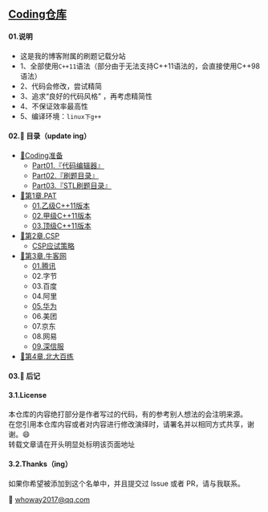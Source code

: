 

## [Coding仓库](https://hacv.gitee.io/coding/#/)



#### 01.说明

- 这是我的博客附属的刷题记载分站 
- 1、全部使用`C++11`语法（部分由于无法支持C++11语法的，会直接使用C++98语法）
- 2、代码会修改，尝试精简
- 3、追求“良好的代码风格” ，再考虑精简性
- 4、不保证效率最高性  
- 5、编译环境：`linux下g++`





#### 02.:memo: 目录（update ing）




- [:pushpin:Coding准备](README.md)
	- [Part01.『代码编辑器』](00.Pre/Part01.Vim和VScode使用手册.md)
	- [Part02.『刷题目录』](00.Pre/Part02.刷题目录.md)
	- [Part03.『STL刷题目录』](00.Pre/Part03.STL刷题目录.md)
- [🎨第1章.PAT](01.PAT/PAT目录结构.md.md)
	- [01.乙级C++11版本](./01.PAT/01.乙级C++11版本.md)
	- [02.甲级C++11版本](./01.PAT/02.甲级C++11版本.md)
	- [03.顶级C++11版本](./01.PAT/03.顶级C++11版本.md)
- [:musical_keyboard:第2章.CSP](./02.CCF_CSP/CSP目录结构.md)
	- [CSP应试策略](02.CCF_CSP/CSP应试策略.md)
- [:gem:第3章.牛客网](./03.NowCoder/README.md)
	- [01.腾讯](03.NowCoder/01.腾讯.md)
	- 02.字节
	- 03.百度
	- 04.阿里
	- [05.华为](03.NowCoder/05.华为.md)
	- 06.美团
	- 07.京东
	- 08.网易
	- [09.深信服](03.NowCoder/09.深信服.md)
- [:rocket:第4章.北大百练](404.md)






#### 03.:memo: 后记

#### 3.1.License

本仓库的内容绝打部分是作者写过的代码，有的参考别人想法的会注明来源。  
在您引用本仓库内容或者对内容进行修改演绎时，请署名并以相同方式共享，谢谢。:smile:  
转载文章请在开头明显处标明该页面地址    



#### 3.2.Thanks（ing）

如果你希望被添加到这个名单中，并且提交过 Issue 或者 PR，请与我联系。    

:email: whoway2017@qq.com
